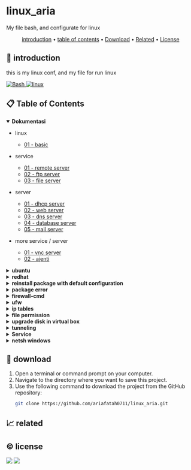# linux_aria

My file bash, and configurate for linux

<p align="center">
  <a href="#introduction">introduction</a> •
  <a href="#table-of-contents">table of contents</a> •
  <a href="#download">Download</a> •
  <a href="#related">Related</a> •
  <a href="#license">License</a>
</p>

<p id="introduction"></p>

## 🚀 introduction
this is my linux conf, and my file for run linux

<p align="left"> <a href="#">
  <img alt='Bash' src='https://img.shields.io/badge/-Bash-4EAA25?style=flat-square&logo=gnu-bash&logoColor=white'>
  <img alt="linux" src="https://img.shields.io/badge/-Linux-FCC624?style=flat-square&logo=linux&logoColor=black" />
  </a>
</p>

<p id="table-of-contents"></p>

## 📋 Table of Contents
<details open>
  <summary><b>Dokumentasi</b></summary>
  
  - linux
    - <a href="./README/0/01 - basic.md">01 - basic</a>

  - service
    - <a href="./README/1/01 - remote server.md">01 - remote server</a>
    - <a href="./README/1/02 - ftp server.md">02 - ftp server</a>
    -  <a href="./README/1/03 - file server.md">03 - file server</a>
  - server
    - <a href="./README/2/01 - dhcp server.md">01 - dhcp server</a>
    - <a href="./README/2/02 - web server.md">02 - web server</a>
    - <a href="./README/2/03 - dns server.md">03 - dns server</a>
    - <a href="./README/2/04 - database server.md">04 - database server</a>
    - <a href="./README/2/05 - mail server.md">05 - mail server</a>
  - more service / server
    - <a href="./README/3/01 - vnc server.md">01 - vnc server</a>
    - <a href="./README/3/02 - ajenti.md">02 - ajenti</a>
</details>

<details>
  <summary><b>ubuntu</b></summary>

  - install ubuntu
</details>

<details>
  <summary><b>redhat</b></summary>
  
  - install redhat with cli
    - before install in option installasion click "TAB"
    - and add in prompt "inst.text"

  - mount package
    - click icon iso in bottom window virtual machine red hat
      - and click rhel9dvd or ur iso red hat
    - make folder /mnt/disc/ ```mkdir -p /mnt/disc/```
    - mount repository ```mount /dev/sr0 /mnt/disc/```
    - make file repository conf with ```vi /etc/yum.repos.d/rhel9dvd.repo```
      ```
      [BaseOS]
      name=BaseOS Package Red Hat Enterprise Linux 9
      metadata_expire=-1
      gpgcheck=1
      enabled=1
      baseurl=file:///mnt/disc/BaseOS/
      gpgkey=file:///etc/pki/rpm-gpg/RPM-GPG-KEY-redhat-release

      [AppStream]
      name=AppStream Packages Red Hat Enterprise Linux 9
      metadata_expire=-1
      gpgcheck=1
      enabled=1
      baseurl=file:///mnt/disc/AppStream/
      gpgkey=file:///etc/pki/rpm-gpg/RPM-GPG-KEY-redhat-release
      ```
    - change subscription manager conf with ```vi /etc/yum/pluginconf.d/subscription-manager.conf```
      - change enabled 1 to 0
    - ```yum clean all```
    - ```yum repolist```
</details>

<details>
  <summary><b>reinstall package with default configuration</b></summary>
  
  - if ur want reset configuration file to default u can
    ```
    sudo apt-get purge haproxy
    sudo apt-get install haproxy
    ```
</details>

<details>
  <summary><b>package error</b></summary>

  - process id
    - ```ps aux | grep -i apt```
    - ```sudo kill <process_id>```
    - ```sudo kill -9 <process_id>```
    - ```sudo killall apt apt-get```

  - lsof dpkg lock
    - ```sudo lsof /var/lib/dpkg/lock```
    - ```sudo lsof /var/lib/apt/lists/lock```
    - ```sudo lsof /var/cache/apt/archives/lock```

    - ```sudo rm /var/lib/apt/lists/lock```
    - ```sudo rm /var/cache/apt/archives/lock```
    - ```sudo rm /var/lib/dpkg/lock```
    - ```sudo dpkg --configure -a```

  - dpkg front-end
    - ```sudo lsof /var/lib/dpkg/lock-frontend```
      ```
      lsof: WARNING: can't stat() fuse.gvfsd-fuse file system /run/user/1000/gvfs
      Output information may be incomplete.
      COMMAND    PID USER   FD   TYPE DEVICE SIZE/OFF   NODE NAME
      unattende 2823 root    5uW  REG    8,2        0 145221 /var/lib/dpkg/lock-frontend
      ```
    - ```sudo kill -9 PID```
    - ```sudo rm /var/lib/dpkg/lock-frontend```
    - ```sudo apt update```
</details>

<details>
  <summary><b>firewall-cmd</b></summary>

  - ```firewall-cmd --permanent --add-port=1000-1100/tcp```
  - ```firewall-cmd --permanent --add-port={80/tcp,443/tcp}```
  - ```firewall-cmd --permanent --add-port=21/tcp```
  - ```firewall-cmd --permanent --add-service=dns```
  - ```firewall-cmd --permanent --remove-port=21/tcp```
  - ```firewall-cmd --reload```
  - ``` firewall-cmd --list-ports```
</details>

<details>
  <summary><b>ufw</b></summary>

  - ```ufw status```
  - ```ufw enable```
  - ```ufw disable```
  - ```ufw allow 23```
</details>

<details>
  <summary><b>ip tables</b></summary>

  - "iptables -A INPUT -p tcp --dport 22 -j ACCEPT" # allow port 22
  - "sudo iptables -A INPUT -p tcp -m tcp --dport 80 -j ACCEPT"
  - command list
    ```
    -p or --protocol	Specifies the protocol to match (e.g. tcp, udp, icmp)
    --dport	Specifies the destination port to match
    --sport	Specifies the source port to match
    -s or --source	Specifies the source IP address to match
    -d or --destination	Specifies the destination IP address to match
    -m state	Matches the state of a connection (e.g. NEW, ESTABLISHED, RELATED)
    -m multiport	Matches multiple ports or port ranges
    -m tcp	Matches TCP packets and includes additional TCP-specific options
    -m udp	Matches UDP packets and includes additional UDP-specific options
    -m string	Matches packets that contain a specific string
    -m limit	Matches packets at a specified rate limit
    -m conntrack	Matches packets based on their connection tracking information
    -m mark	Matches packets based on their Netfilter mark value
    -m mac	Matches packets based on their MAC address
    -m iprange	Matches packets based on a range of IP addresse
    ```
</details>

<details>
  <summary><b>file permission</b></summary>

  - ```sudo chmod 777 file.txt```
    - chmod owner-group-other
      - 4 = read
      - 2 = write
      - 1 = execute
    - ls -a => all file
    - ls -l => list permission

  - ```sudo chown -R $USER:$USER /path/to/path```
  - ```sudo chmod -R 755 /path/to/path```
</details>

<details>
  <summary><b>upgrade disk in virtual box</b></summary>
  https://www.pragmaticlinux.com/2020/09/how-to-increase-the-disk-size-in-a-virtualbox-virtual-machine/

  - click tools > media , and chose u disk
  - chnage the memory to ur want
  - open machine
    - lsbk -p | grep "disk"
    - lsbk -p | grep "part"
  - if u have gprated u can install and add in ide partisi
  - pindahin alocated ke extend  dev2,
  - lalu dari situ tambahin yang dev5 yaitu sswap tapi yang free storage
  - lalu kecilini partisi extend dev2
  - lalu tambahin deh yang dev1
  - aply lalu aktifkan dev5 ke swap dan restart
</details>

<details>
  <summary><b>tunneling</b></summary>

  - L remote local
    - ssh -L <remote_port>:<local_address>:<local_port> <user>@<server_tujuan_yang_akan_diambil_portnya> -p <port>
    - ssh -L 80:127.0.0.1:8080 192.168.1.1

  - R reote jarak jauh
    - ssh -R <remote_port>:<local_address>:<local_port> <user>@<ip_address> -p <port>
    - ssh -R 80:127.0.0.1:8080 192.168.1.1
  
  -D dynamis ssh proxy
    - ssh -D <local_port> <username>@<ip_address>
    - ssh -D 1234 ariafatah@192.168.1.1

    setting firefox lalu cari proxy dan ubah host socks dan masukan ip dan portnya
    host proxt: 192.168.1.1    1234
</details>

<details>
  <summary><b>Service</b></summary>

  - /etc/init.d (ubuntu, debian)
    ```
    sudo /etc/init.d/<nama-service> status
    sudo /etc/init.d/<nama-service> restart
    sudo /etc/init.d/<nama-service> stop

    ls /etc/init.d
    ```
  - /etc/rc.d/init.d (cent, redhat)
    ```
    ls /etc/init.d
    ```
  - service
    ```
    service --status-all
    service <nama-service> status
    service <nama-service> start | restart | stop
    ```
  - systemctl
    ```
    systemctl daemon-reload
    systemctl restart <nama-service>

    sudo systemctl enable <nama-service>

    systemctl is-active <nama-service>
    systemctl list-unit-files --type=service | grep enabled
    ```
</details>


<details>
  <summary><b>netsh windows</b></summary>

  - port forwading with portproxy
    ```bash
    # add
    netsh interface portproxy add v4tov4 listenaddress=<IP_Windows> listenport=<Port_Windows> connectaddress=<IP_Tujuan> connectport=<Port_Tujuan>
    netsh interface portproxy add v4tov4 listenaddress=127.0.0.1 listenport=8080 connectaddress=172.27.139.111 connectport=22

    netsh interface portproxy add v4tov4 listenaddress=192.168.242.228 listenport=8081 connectaddress=172.27.139.111 connectport=8080

    # list
    netsh interface portproxy show all

    # delete
    netsh interface portproxy delete v4tov4 listenaddress=<IP_Windows> listenport=<Port_Windows>
    netsh interface portproxy delete v4tov4 listenaddress=127.0.0.1 listenport=8080

    # reset
    netsh interface portproxy reset
    ```
  - firewall
    ```bash
    # add
    netsh advfirewall firewall add rule name="Allow Port 8081" protocol=TCP dir=in localport=8081 action=allow
    
    netsh advfirewall firewall add rule name="Allow Port Range 8081-8090" protocol=TCP dir=in localport=8081-8090 action=allow


    # list
    netsh advfirewall firewall show rule name=all
    ```
</details>

<p id="download"></p>

## 🔨 download

1. Open a terminal or command prompt on your computer.
2. Navigate to the directory where you want to save this project.
3. Use the following command to download the project from the GitHub repository:
   ```sh
   git clone https://github.com/ariafatah0711/linux_aria.git
   ```

<p id="related"></p>

## 📈 related

<p id="license"></p>

## ©️ license
<a href="https://github.com/ariafatah0711" alt="CREATED"><img src="https://img.shields.io/static/v1?style=for-the-badge&label=CREATED%20BY&message=ariafatah0711&color=000000"></a>
<a href="https://github.com/ariafatah0711/ariafatah0711/blob/main/LICENSE" alt="LICENSE"><img src="https://img.shields.io/static/v1?style=for-the-badge&label=LICENSE&message=MIT&color=000000"></a>
